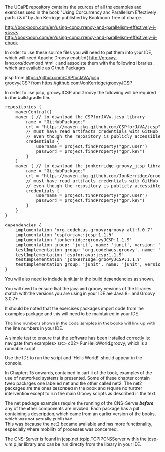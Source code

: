 The UCaPE repository contains the sources of all the examples and exercises
used in the book "Using Concurrency and Parallelism Effectively parts i & ii"
by Jon Kerridge published by Bookboon, free of charge.

http://bookboon.com/en/using-concurrency-and-parallelism-effectively-i-ebook  
http://bookboon.com/en/using-concurrency-and-parallelism-effectively-ii-ebook  

In order to use these source files you will need to put them into your IDE, which
will need Apache Groovy enabled( http://groovy-lang.org/download.html );
and associate them with  the following libraries, which are available as Github Packages

jcsp from https://github.com/CSPforJAVA/jcsp  
groovyJCSP from https://github.com/JonKerridge/groovyJCSP  

In order to use jcsp, groovyJCSP and Groovy the following will be required in the 
build.gradle file.
<pre>
repositories {
    mavenCentral()
    maven { // to download the CSPforJAVA.jcsp library
        name = "GitHubPackages"
        url = "https://maven.pkg.github.com/CSPforJAVA/jcsp"
        // must have read artifacts credentials with GitHub in order to download
        // even though the repository is publicly accessible
        credentials {
            username = project.findProperty("gpr.user")
            password = project.findProperty("gpr.key")
        }
    }
    maven { // to download the jonkerridge.groovy_jcsp library
        name = "GitHubPackages"
        url = "https://maven.pkg.github.com/JonKerridge/groovyJCSP"
        // must have read artifacts credentials with GitHub in order to download
        // even though the repository is publicly accessible
        credentials {
            username = project.findProperty("gpr.user")
            password = project.findProperty("gpr.key")
        }
    }
}

dependencies {
    implementation 'org.codehaus.groovy:groovy-all:3.0.7'
    implementation 'cspforjava:jcsp:1.1.9'
    implementation 'jonkerridge:groovyJCSP:1.1.9'
    implementation group: 'junit', name: 'junit', version: '4.13.1'
    testImplementation group: 'org.codehaus.groovy', name: 'groovy-all', version: '3.0.7'
    testImplementation 'cspforjava:jcsp:1.1.9'
    testImplementation 'jonkerridge:groovyJCSP:1.1.9'
    testImplementation group: 'junit', name: 'junit', version: '4.13.1'
}
</pre>
You will also need to include junit.jar in the build dependencies as shown.

You will need to ensure that the java and groovy versions of the libraries match
with the versions you are using in your IDE are Java 8+ and Groovy 3.0.7+

It should be noted that the exercises packages import code from the examples package
and this will need to be maintained in your IDE.

The line numbers shown in the code samples in the books will line up with the line 
numbers in your IDE.

A simple test to ensure that the software has been installed correctly is:
navigate from examples> src> c02> RunHelloWorld.groovy, which is a runnable script

Use the IDE to run the script and 'Hello World!' should appear in the console.

In Chapters 15 onwards, contained in part ii of the book, examples of the use of 
networked systems is presented.  Some of these chapter contain tweo packages one 
labelled net and the other called net2.  The net2 packages are the ones described 
in the book and require no further intervention except to run the main Groovy scripts
as described in the text.

The net package examples require the running of the CNS-Server **_before_** any 
of the other components are invoked.  Each package has a pdf containing a description,
which came from an earlier version of the books, which was not actually published.  
This was because the net2 became available and has more functionality, especially 
where mobility of processes was concerned.

The CNS-Server is found in jcsp.net.tcpip.TCPIPCNSServer within the jcsp-v.m.p.jar
library and can be run directly from the library in your IDE.